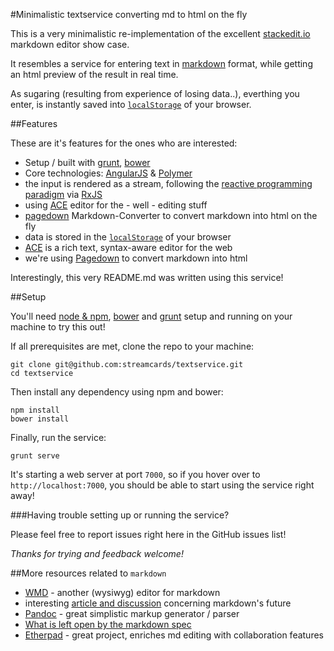 #Minimalistic textservice converting md to html on the fly

This is a very minimalistic re-implementation of the excellent [stackedit.io][0] markdown editor show case.

It resembles a service for entering text in [markdown][12] format, while getting an html preview of the result in real time.

As sugaring (resulting from experience of losing data..), everthing you enter, is instantly saved into [`localStorage`][17] of your browser.

##Features

These are it's features for the ones who are interested:

* Setup / built with [grunt][13], [bower][14]
* Core technologies: [AngularJS][10] & [Polymer][11]
* the input is rendered as a stream, following the [reactive programming paradigm][15] via [RxJS][16]
* using [ACE][1] editor for the - well - editing stuff
* [pagedown][4] Markdown-Converter to convert markdown into html on the fly
* data is stored in the [`localStorage`][17] of your browser
* [ACE][1] is a rich text, syntax-aware editor for the web
* we're using [Pagedown][4] to convert markdown into html

Interestingly, this very README.md was written using this service!

##Setup

You'll need [node & npm][18], [bower][14] and [grunt][13] setup and running on your machine to try this out!

If all prerequisites are met, clone the repo to your machine:

    git clone git@github.com:streamcards/textservice.git
    cd textservice

Then install any dependency using npm and bower:

    npm install
    bower install
    
Finally, run the service:

    grunt serve
    
It's starting a web server at port `7000`, so if you hover over to `http://localhost:7000`, you should be able to start using the service right away!

###Having trouble setting up or running the service?

Please feel free to report issues right here in the GitHub issues list!

*Thanks for trying and feedback welcome!*

##More resources related to `markdown`

* [WMD][5] - another (wysiwyg) editor for markdown
* interesting [article and discussion][6] concerning markdown's future
* [Pandoc][7] - great simplistic markup generator / parser
* [What is left open by the markdown spec][8]
* [Etherpad][9] - great project, enriches md editing with collaboration features

[0]: https://stackedit.io/
[1]: http://ace.c9.io/
[2]: https://help.github.com/articles/github-flavored-markdown
[3]: https://github.com/benweet/stackedit
[4]: https://code.google.com/p/pagedown/
[5]: http://code.google.com/p/wmd/
[6]: http://blog.codinghorror.com/the-future-of-markdown/
[7]: http://johnmacfarlane.net/pandoc
[8]: http://johnmacfarlane.net/babelmark2/faq.html#what-are-some-big-questions-that-the-markdown-spec-does-not-answer
[9]: http://etherpad.org/
[10]: https://angularjs.org/
[11]: http://www.polymer-project.org/
[12]: http://daringfireball.net/projects/markdown/syntax
[13]: http://gruntjs.com/
[14]: http://bower.io/
[15]: https://gist.github.com/staltz/868e7e9bc2a7b8c1f754
[16]: https://github.com/Reactive-Extensions/RxJS
[17]: https://developer.mozilla.org/en-US/docs/Web/Guide/API/DOM/Storage
[18]: http://nodejs.org/

